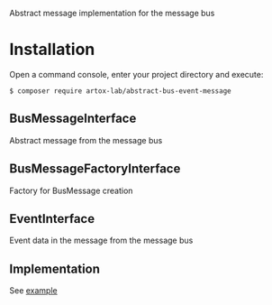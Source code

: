 Abstract message implementation for the message bus

# Installation

Open a command console, enter your project directory and execute:

```console
$ composer require artox-lab/abstract-bus-event-message
```

## BusMessageInterface
Abstract message from the message bus

## BusMessageFactoryInterface
Factory for BusMessage creation

## EventInterface
Event data in the message from the message bus

## Implementation
See [example](example/BusEventMessage)
